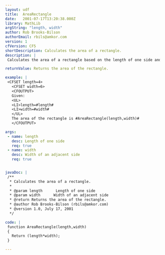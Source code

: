 ```yaml
---
layout: udf
title:  AreaRectangle
date:   2001-07-17T13:20:38.000Z
library: MathLib
argString: "length, width"
author: Rob Brooks-Bilson
authorEmail: rbils@amkor.com
version: 1
cfVersion: CF5
shortDescription: Calculates the area of a rectangle.
description: |
 Calculates the area of a rectangle based on the length of one side and the width of an adjacent side.

returnValue: Returns the area of the rectangle.

example: |
 <CFSET length=4>
   <CFSET width=6>
   <CFOUTPUT>
   Given:
   <UL>
   <LI>length=#length#
   <LI>width=#width#
   </UL>
   The area of the rectangle is #AreaRectangle(length,width)#
   </CFOUTPUT>

args:
 - name: length
   desc: Length of one side
   req: true
 - name: width
   desc: Width of an adjacent side
   req: true


javaDoc: |
 /**
  * Calculates the area of a rectangle.
  * 
  * @param length      Length of one side 
  * @param width      Width of an adjacent side 
  * @return Returns the area of the rectangle. 
  * @author Rob Brooks-Bilson (rbils@amkor.com) 
  * @version 1.0, July 17, 2001 
  */

code: |
 function AreaRectangle(length,width)
 {
   Return (length*width);
 }

---
```


